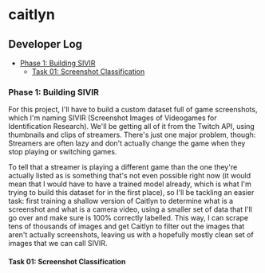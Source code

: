 # caitlyn

## Developer Log

- [Phase 1: Building SIVIR](#phase-1-building-sivir)
  - [Task 01: Screenshot Classification](#task-01-screenshot-classification)

### Phase 1: Building SIVIR

For this project, I'll have to build a custom dataset full of game screenshots, which I'm naming SIVIR (Screenshot Images of Videogames for Identification Research). We'll be getting all of it from the Twitch API, using thumbnails and clips of streamers. There's just one major problem, though: Streamers are often lazy and don't actually change the game when they stop playing or switching games.

To tell that a streamer is playing a different game than the one they're actually listed as is something that's not even possible right now (it would mean that I would have to have a trained model already, which is what I'm trying to build this dataset for in the first place), so I'll be tackling an easier task: first training a shallow version of Caitlyn to determine what is a screenshot and what is a camera video, using a smaller set of data that I'll go over and make sure is 100% correctly labelled. This way, I can scrape tens of thousands of images and get Caitlyn to filter out the images that aren't actually screenshots, leaving us with a hopefully mostly clean set of images that we can call SIVIR.

#### Task 01: Screenshot Classification
